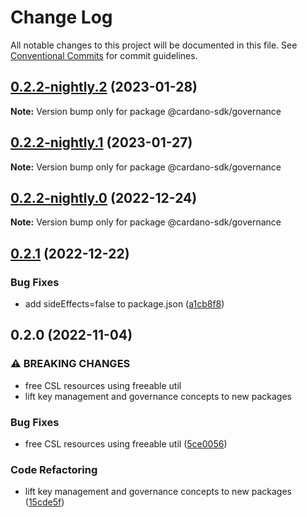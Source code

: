 # Change Log

All notable changes to this project will be documented in this file.
See [Conventional Commits](https://conventionalcommits.org) for commit guidelines.

## [0.2.2-nightly.2](https://github.com/input-output-hk/cardano-js-sdk/compare/@cardano-sdk/governance@0.2.2-nightly.1...@cardano-sdk/governance@0.2.2-nightly.2) (2023-01-28)

**Note:** Version bump only for package @cardano-sdk/governance

## [0.2.2-nightly.1](https://github.com/input-output-hk/cardano-js-sdk/compare/@cardano-sdk/governance@0.2.2-nightly.0...@cardano-sdk/governance@0.2.2-nightly.1) (2023-01-27)

**Note:** Version bump only for package @cardano-sdk/governance

## [0.2.2-nightly.0](https://github.com/input-output-hk/cardano-js-sdk/compare/@cardano-sdk/governance@0.2.1...@cardano-sdk/governance@0.2.2-nightly.0) (2022-12-24)

**Note:** Version bump only for package @cardano-sdk/governance

## [0.2.1](https://github.com/input-output-hk/cardano-js-sdk/compare/@cardano-sdk/governance@0.2.0...@cardano-sdk/governance@0.2.1) (2022-12-22)

### Bug Fixes

- add sideEffects=false to package.json ([a1cb8f8](https://github.com/input-output-hk/cardano-js-sdk/commit/a1cb8f807e8d5947d0c512e0918713ff97d5d48e))

## 0.2.0 (2022-11-04)

### ⚠ BREAKING CHANGES

- free CSL resources using freeable util
- lift key management and governance concepts to new packages

### Bug Fixes

- free CSL resources using freeable util ([5ce0056](https://github.com/input-output-hk/cardano-js-sdk/commit/5ce0056fb108f7bccfbd9f8ef562b82277f3c613))

### Code Refactoring

- lift key management and governance concepts to new packages ([15cde5f](https://github.com/input-output-hk/cardano-js-sdk/commit/15cde5f9becff94dac17278cb45e3adcaac763b5))
